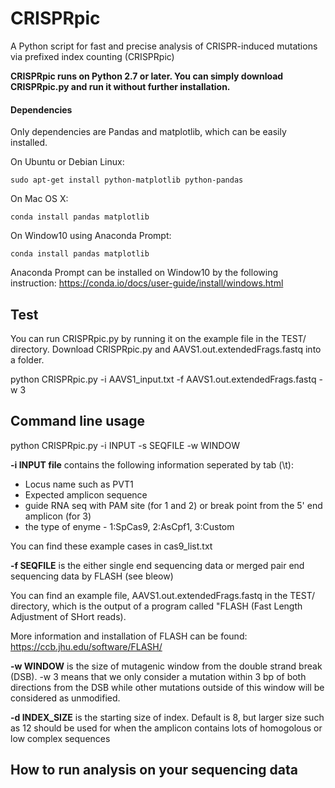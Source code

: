 # CRISPRpic

A Python script for fast and precise analysis of CRISPR-induced mutations via prefixed index counting (CRISPRpic)

**CRISPRpic runs on Python 2.7 or later. You can simply download CRISPRpic.py and run it without further installation.**


#### Dependencies
Only dependencies are Pandas and matplotlib, which can be easily installed.

On Ubuntu or Debian Linux:
```
sudo apt-get install python-matplotlib python-pandas
```
On Mac OS X:
```
conda install pandas matplotlib
```
On Window10 using Anaconda Prompt:
```
conda install pandas matplotlib
```
Anaconda Prompt can be installed on Window10 by the following instruction:
https://conda.io/docs/user-guide/install/windows.html

## Test

You can run CRISPRpic.py by running it on the example file in the TEST/ directory.
Download CRISPRpic.py and AAVS1.out.extendedFrags.fastq into a folder.

python CRISPRpic.py -i AAVS1_input.txt -f AAVS1.out.extendedFrags.fastq -w 3

## Command line usage
python CRISPRpic.py -i INPUT -s SEQFILE -w WINDOW

**-i INPUT file** contains the following information seperated by tab (\t):
* Locus name such as PVT1
* Expected amplicon sequence
* guide RNA seq with PAM site (for 1 and 2) or break point from the 5' end amplicon (for 3)
* the type of enyme - 1:SpCas9, 2:AsCpf1, 3:Custom

You can find these example cases in cas9_list.txt

**-f SEQFILE** is the either single end sequencing data or merged pair end sequencing data by FLASH (see bleow)

You can find an example file, AAVS1.out.extendedFrags.fastq in the TEST/ directory, which is the output of a program called "FLASH (Fast Length Adjustment of SHort reads).

More information and installation of FLASH can be found:
https://ccb.jhu.edu/software/FLASH/


**-w WINDOW** is the size of mutagenic window from the double strand break (DSB). -w 3 means that we only consider a mutation within 3 bp of both directions from the DSB while other mutations outside of this window will be considered as unmodified.

**-d INDEX_SIZE** is the starting size of index. Default is 8, but larger size such as 12 should be used for when the amplicon contains lots of homogolous or low complex sequences


## How to run analysis on your sequencing data



